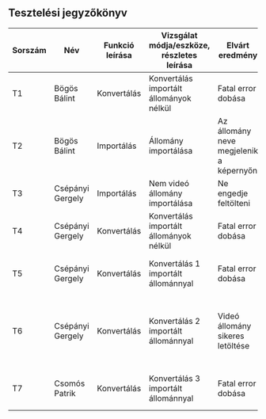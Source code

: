 ## Tesztelési jegyzőkönyv

| Sorszám |Név | Funkció leírása| Vizsgálat módja/eszköze, részletes leírása | Elvárt eredmény| Eredmény |Verzió |
|--|--|--|--|--|--|--|
|T1| Bögös Bálint | Konvertálás | Konvertálás importált állományok nélkül | Fatal error dobása | Hibát dob a pycharmban, de a program tovább fut | Beta 1.1 |
|T2| Bögös Bálint | Importálás | Állomány importálása | Az állomány neve megjelenik a képernyőn | Az állomány neve megjelent | Beta 1.1 |
|T3| Csépányi Gergely | Importálás | Nem videó állomány importálása | Ne engedje feltölteni | Nem engedi feltölteni | Beta 1.1 |
|T4| Csépányi Gergely | Konvertálás | Konvertálás importált állományok nélkül | Fatal error dobása | Hibát dob a pycharm-ban, de a program tovább fut | Beta 1.1 |
|T5| Csépányi Gergely | Konvertálás | Konvertálás 1 importált állománnyal | Fatal error dobása | Hibát dob a pycharm-ban, de a program tovább fut | Beta 1.1 |
|T6| Csépányi Gergely | Konvertálás | Konvertálás 2 importált állománnyal | Videó állomány sikeres letöltése | A videóállományt sikeresen letölti a program a kiválasztott helyre | Beta 1.1 |
|T7| Csomós Patrik | Konvertálás | Konvertálás 3 importált állománnyal | Fatal error dobása | Hibát dob a pycharmban, de a program tovább fut | Beta 1.1 |